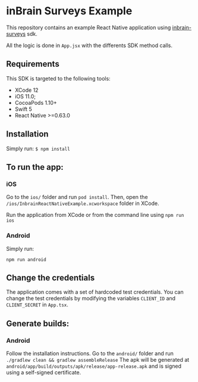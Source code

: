 
# inBrain Surveys Example
This repository contains an example React Native application using [inbrain-surveys](https://www.npmjs.com/package/inbrain-surveys) sdk.

All the logic is done in `App.jsx` with the differents SDK method calls. 

## Requirements
This SDK is targeted to the following tools:
- XCode 12
- iOS 11.0;
- CocoaPods 1.10+
- Swift 5
- React Native >=0.63.0

## Installation
Simply run: 
`$ npm install`

## To run the app:

### iOS
Go to the `ios/` folder and run `pod install`. Then, open the `/ios/InbrainReactNativeExample.xcworkspace` folder in XCode.

Run the application from XCode or from the command line using `npm run ios`

### Android
Simply run:
```
npm run android
```

## Change the credentials
The application comes with a set of hardcoded test credentials. You can change the test credentials by modifying the variables `CLIENT_ID` and `CLIENT_SECRET` in `App.tsx`.

## Generate builds:

### Android
Follow the installation instructions. Go to the `android/` folder and run `./gradlew clean && gradlew assembleRelease`
The apk will be generated at `android/app/build/outputs/apk/release/app-release.apk` and is signed using a self-signed certificate.
